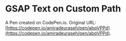 # GSAP Text on Custom Path

A Pen created on CodePen.io. Original URL: [https://codepen.io/amiradeuraseh/pen/abqVPPd](https://codepen.io/amiradeuraseh/pen/abqVPPd).


